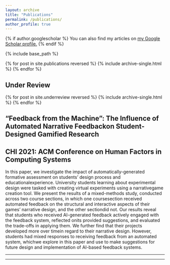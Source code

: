 ```yaml
---
layout: archive
title: "Publications"
permalink: /publications/
author_profile: true
---
```


{% if author.googlescholar %}
  You can also find my articles on <u><a href="{{author.googlescholar}}">my Google Scholar profile</a>.</u>
{% endif %}

{% include base_path %}

{% for post in site.publications reversed %}
  {% include archive-single.html %}
{% endfor %}

Under Review
------ 

{% for post in site.underreview reversed %}
  {% include archive-single.html %}
{% endfor %}

“Feedback from the Machine”: The Influence of Automated Narrative Feedbackon Student-Designed Gamified Research
---

CHI 2021: ACM Conference on Human Factors in Computing Systems
---

In this paper, we investigate the impact of automatically-generated formative assessment on students’ design process and educationalexperience. University students learning about experimental design were tasked with creating virtual experiments using a narrativegame creation tool. We present the results of a mixed-methods study, conducted across two course sections, in which one coursesection received automated feedback on the structural and interactive aspects of their games’ narrative design, and the other sectiondid not. Our results reveal that students who received AI-generated feedback actively engaged with the feedback system, reflected onits provided suggestions, and evaluated the trade-offs in applying them. We further find that their projects developed more over timein regard to their narrative design. However, students had mixed responses to receiving feedback from an automated system, whichwe explore in this paper and use to make suggestions for future design and implementation of AI-based feedback systems.

---
---
